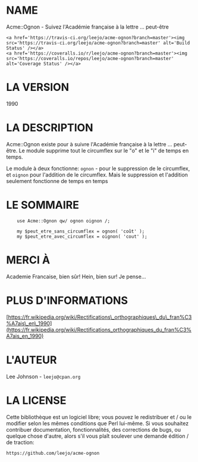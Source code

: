 # NAME

Acme::Ognon - Suivez l'Académie française à la lettre ... peut-être

<div>

    <a href='https://travis-ci.org/leejo/acme-ognon?branch=master'><img src='https://travis-ci.org/leejo/acme-ognon?branch=master' alt='Build Status' /></a>
    <a href='https://coveralls.io/r/leejo/acme-ognon?branch=master'><img src='https://coveralls.io/repos/leejo/acme-ognon?branch=master' alt='Coverage Status' /></a>
</div>

# LA VERSION

1990

# LA DESCRIPTION

Acme::Ognon existe pour à suivre l'Académie française à la lettre ...
peut-être. Le module supprime tout le circumflex sur le "o" et le "i" de
temps en temps.

Le module à deux fonctionne: `ognon` - pour le suppression de le circumflex,
et `oignon` pour l'addition de le circumflex. Mais le suppression et l'addition
seulement fonctionne de temps en temps

# LE SOMMAIRE

        use Acme::Ognon qw/ ognon oignon /;

        my $peut_etre_sans_circumflex = ognon( 'coût' );
        my $peut_etre_avec_circumflex = oignon( 'cout' );

# MERCI À

Academie Francaise, bien sûr! Hein, bien sur! Je pense...

# PLUS D'INFORMATIONS

[https://fr.wikipedia.org/wiki/Rectifications\_orthographiques\_du\_fran%C3%A7ais\_en\_1990](https://fr.wikipedia.org/wiki/Rectifications_orthographiques_du_fran%C3%A7ais_en_1990)

# L'AUTEUR

Lee Johnson - `leejo@cpan.org`

# LA LICENSE

Cette bibliothèque est un logiciel libre; vous pouvez le redistribuer et / ou
le modifier selon les mêmes conditions que Perl lui-même. Si vous souhaitez
contribuer documentation, fonctionnalités, des corrections de bugs, ou quelque
chose d'autre, alors s'il vous plaît soulever une demande édition / de traction:

    https://github.com/leejo/acme-ognon
